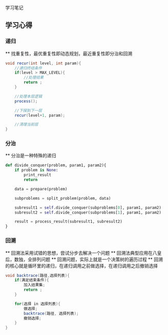 学习笔记
## 学习心得
### 递归
** 找重复性，最优重复性即动态规划，最近重复性即分治和回溯
```java
void recur(int level, int param){
	//递归终结条件
	if(level > MAX_LEVEL){
		//处理结果
		return ;
	}

	//处理本层逻辑
	process();

	//下探到下一层
	recur(level+1, param);

	//清理当前层
}
```
### 分治
** 分治是一种特殊的递归
```python
def divide_conquer(problem, param1, param2){
	if problem is None:
		print_result
		return

	data = prepare(problem)

	subproblems = split_problem(problem, data)

	subresult1 = self.divide_conquer(subproblems[0], param1, param2)
	subresult2 = self.divide_conquer(subproblems[1], param1, param2)

	result = process_result(subresult1, subresult2)
}
```
### 回溯
** 回溯法采用试错的思想，尝试分步去解决一个问题
** 回溯法典型应用在八皇后，数独，全排列问题
** 回溯问题，实际上就是一个决策树的遍历过程
** 回溯的核心就是循环里的递归，在递归调用之前做选择，在递归调用之后撤销选择
```java
void backtrace(路径,选择列表){
	if(满足结束条件){
		加入结果集;
		return ;
	}

	for(选择 in 选择列表){
		做选择;
		backtrace(路径, 选择列表);
		撤销选择;
	}
}
```